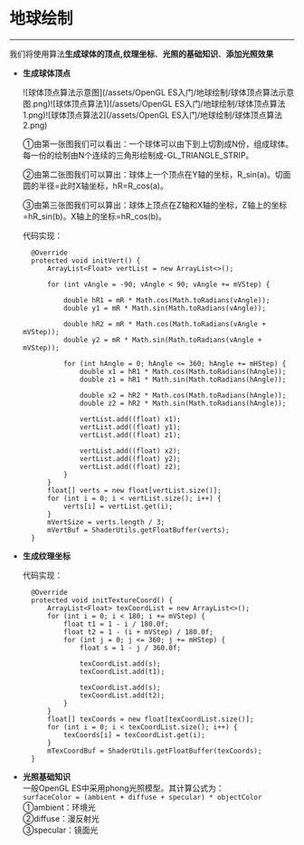 # 地球绘制

---

我们将使用算法**生成球体的顶点,纹理坐标**、**光照的基础知识**、**添加光照效果**

* **生成球体顶点**

  ![球体顶点算法示意图](/assets/OpenGL ES入门/地球绘制/球体顶点算法示意图.png)![球体顶点算法1](/assets/OpenGL ES入门/地球绘制/球体顶点算法1.png)![球体顶点算法2](/assets/OpenGL ES入门/地球绘制/球体顶点算法2.png)

  ①由第一张图我们可以看出：一个球体可以由下到上切割成N份，组成球体。每一份的绘制由N个连续的三角形绘制成-GL\_TRIANGLE\_STRIP。

  ②由第二张图我们可以算出：球体上一个顶点在Y轴的坐标，R\_sin\(a\)。切面圆的半径=此时X轴坐标，hR=R\_cos\(a\)。

  ③由第三张图我们可以算出：球体上顶点在Z轴和X轴的坐标，Z轴上的坐标=hR\_sin\(b\)。X轴上的坐标=hR\_cos\(b\)。

  代码实现：

  ```
    @Override
    protected void initVert() {
        ArrayList<Float> vertList = new ArrayList<>();

        for (int vAngle = -90; vAngle < 90; vAngle += mVStep) {

            double hR1 = mR * Math.cos(Math.toRadians(vAngle));
            double y1 = mR * Math.sin(Math.toRadians(vAngle));

            double hR2 = mR * Math.cos(Math.toRadians(vAngle + mVStep));
            double y2 = mR * Math.sin(Math.toRadians(vAngle + mVStep));

            for (int hAngle = 0; hAngle <= 360; hAngle += mHStep) {
                double x1 = hR1 * Math.cos(Math.toRadians(hAngle));
                double z1 = hR1 * Math.sin(Math.toRadians(hAngle));

                double x2 = hR2 * Math.cos(Math.toRadians(hAngle));
                double z2 = hR2 * Math.sin(Math.toRadians(hAngle));

                vertList.add((float) x1);
                vertList.add((float) y1);
                vertList.add((float) z1);

                vertList.add((float) x2);
                vertList.add((float) y2);
                vertList.add((float) z2);
            }
        }
        float[] verts = new float[vertList.size()];
        for (int i = 0; i < vertList.size(); i++) {
            verts[i] = vertList.get(i);
        }
        mVertSize = verts.length / 3;
        mVertBuf = ShaderUtils.getFloatBuffer(verts);
    }
  ```

* **生成纹理坐标**

  代码实现：

  ```
    @Override
    protected void initTextureCoord() {
        ArrayList<Float> texCoordList = new ArrayList<>();
        for (int i = 0; i < 180; i += mVStep) {
            float t1 = 1 - i / 180.0f;
            float t2 = 1 - (i + mVStep) / 180.0f;
            for (int j = 0; j <= 360; j += mHStep) {
                float s = 1 - j / 360.0f;

                texCoordList.add(s);
                texCoordList.add(t1);

                texCoordList.add(s);
                texCoordList.add(t2);
            }
        }
        float[] texCoords = new float[texCoordList.size()];
        for (int i = 0; i < texCoordList.size(); i++) {
            texCoords[i] = texCoordList.get(i);
        }
        mTexCoordBuf = ShaderUtils.getFloatBuffer(texCoords);
    }
  ```

* **光照基础知识**  
    一般OpenGL ES中采用phong光照模型。其计算公式为：  
    `surfaceColor = (ambient + diffuse + specular) * objectColor`  
    ①ambient：环境光  
    ②diffuse：漫反射光  
    ③specular：镜面光




